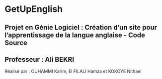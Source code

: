 # GetUpEnglish
Projet en Génie Logiciel : Création d’un site pour l’apprentissage de la langue anglaise - Code Source
---------------
Professeur : Ali BEKRI
---------------
Réalisé par : OUHAMMI Karim, El FILALI Hamza et KOKOYE Nithael
